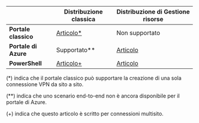 | | **Distribuzione classica** | **Distribuzione di Gestione risorse** |
|----------------------------------------|--------------|----------------------|
| **Portale classico** |[Articolo*](../articles/vpn-gateway/vpn-gateway-site-to-site-create.md) | Non supportato |
| **Portale di Azure** | Supportato** | [Articolo](vpn-gateway-howto-site-to-site-resource-manager-portal.md)|
| **PowerShell** |[Articolo+](..articles/vpn-gateway/vpn-gateway-multi-site.md) | [Articolo](..articles/vpn-gateway/vpn-gateway-create-site-to-site-rm-powershell.md)| 

(*) indica che il portale classico può supportare la creazione di una sola connessione VPN da sito a sito.

(**) indica che uno scenario end-to-end non è ancora disponibile per il portale di Azure.

(+) indica che questo articolo è scritto per connessioni multisito.

<!---HONumber=AcomDC_0921_2016-->